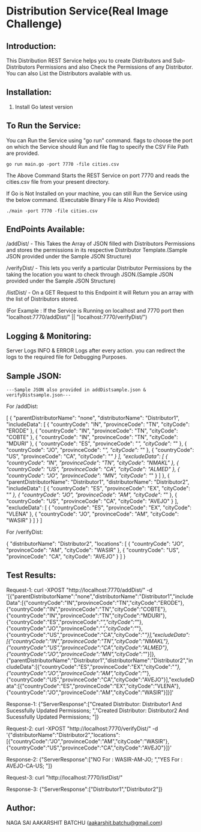 # Distribution Service(Real Image Challenge)

## Introduction:
This Distribution REST Service helps you to create Distributors and Sub-Distributors Permissions and also Check the Permissions of any Distributor. You can also List the Distributors available with us.

## Installation:

1. Install Go latest version

## To Run the Service:

You can Run the Service using "go run" command. flags to choose the port on which the Service should Run and file flag to specify the CSV File Path are provided.
```
go run main.go -port 7770 -file cities.csv
```

The Above Command Starts the REST Service on port 7770 and reads the cities.csv file from your present directory.

If Go is Not Installed on your machine, you can still Run the Service using the below command. (Executable Binary File is Also Provided)
```
./main -port 7770 -file cities.csv
```

## EndPoints Available:

/addDist/ - This Takes the Array of JSON filled with Distributors Permissions and stores the permissions in its respective Distributor Template.(Sample JSON provided under the Sample JSON Structure)

/verifyDist/ - This lets you verify a particular Distributor Permissions by the taking the location you want to check through JSON.(Sample JSON provided under the Sample JSON Structure)

/listDist/ - On a GET Request to this Endpoint it will Return you an array with the list of Distributors stored.

(For Example : If the Service is Running on localhost and 7770 port then "localhost:7770/addDist/" || "localhost:7770/verifyDist/")

## Logging & Monitoring:

Server Logs INFO & ERROR Logs after every action. you can redirect the logs to the required file for Debugging Purposes.

## Sample JSON:
	---Sample JSON also provided in addDistsample.json & verifyDistsample.json---
	
For /addDist:

[
  {
    "parentDistributorName": "none",
    "distributorName": "Distributor1",
    "includeData": [
      {
        "countryCode": "IN",
        "provinceCode": "TN",
        "cityCode": "ERODE"
      },
      {
        "countryCode": "IN",
        "provinceCode": "TN",
        "cityCode": "COBTE"
      },
      {
        "countryCode": "IN",
        "provinceCode": "TN",
        "cityCode": "MDURI"
      },
      {
        "countryCode": "ES",
        "provinceCode": "*",
        "cityCode": "*"
      },
      {
        "countryCode": "JO",
        "provinceCode": "*",
        "cityCode": "*"
      },
      {
        "countryCode": "US",
        "provinceCode": "CA",
        "cityCode": "*"
      }
    ],
    "excludeData": [
      {
        "countryCode": "IN",
        "provinceCode": "TN",
        "cityCode": "NMAKL"
      },
      {
        "countryCode": "US",
        "provinceCode": "CA",
        "cityCode": "ALMED"
      },
      {
        "countryCode": "JO",
        "provinceCode": "MN",
        "cityCode": "*"
      }
    ]
  },
  {
    "parentDistributorName": "Distributor1",
    "distributorName": "Distributor2",
    "includeData": [
      {
        "countryCode": "ES",
        "provinceCode": "EX",
        "cityCode": "*"
      },
      {
        "countryCode": "JO",
        "provinceCode": "AM",
        "cityCode": "*"
      },
      {
        "countryCode": "US",
        "provinceCode": "CA",
        "cityCode": "AVEJO"
      }
    ],
    "excludeData": [
      {
        "countryCode": "ES",
        "provinceCode": "EX",
        "cityCode": "VLENA"
      },
      {
        "countryCode": "JO",
        "provinceCode": "AM",
        "cityCode": "WASIR"
      }
    ]
  }
]

For /verifyDist:

{
  "distributorName": "Distributor2",
  "locations": [
    {
      "countryCode": "JO",
      "provinceCode": "AM",
      "cityCode": "WASIR"
    },
    {
      "countryCode": "US",
      "provinceCode": "CA",
      "cityCode": "AVEJO"
    }
  ]
}

## Test Results:

Request-1: curl -XPOST "http://localhost:7770/addDist/" -d '[{"parentDistributorName":"none","distributorName":"Distributor1","includeData":[{"countryCode":"IN","provinceCode":"TN","cityCode":"ERODE"},{"countryCode":"IN","provinceCode":"TN","cityCode":"COBTE"},{"countryCode":"IN","provinceCode":"TN","cityCode":"MDURI"},{"countryCode":"ES","provinceCode":"*","cityCode":"*"},{"countryCode":"JO","provinceCode":"*","cityCode":"*"},{"countryCode":"US","provinceCode":"CA","cityCode":"*"}],"excludeData":[{"countryCode":"IN","provinceCode":"TN","cityCode":"NMAKL"},{"countryCode":"US","provinceCode":"CA","cityCode":"ALMED"},{"countryCode":"JO","provinceCode":"MN","cityCode":"*"}]},{"parentDistributorName":"Distributor1","distributorName":"Distributor2","includeData":[{"countryCode":"ES","provinceCode":"EX","cityCode":"*"},{"countryCode":"JO","provinceCode":"AM","cityCode":"*"},{"countryCode":"US","provinceCode":"CA","cityCode":"AVEJO"}],"excludeData":[{"countryCode":"ES","provinceCode":"EX","cityCode":"VLENA"},{"countryCode":"JO","provinceCode":"AM","cityCode":"WASIR"}]}]'

Response-1: {"ServerResponse":["Created Distributor: Distributor1 And Sucessfully Updated Permissions; ","Created Distributor: Distributor2 And Sucessfully Updated Permissions; "]}

Request-2: curl -XPOST "http://localhost:7770/verifyDist/" -d '{"distributorName":"Distributor2","locations":[{"countryCode":"JO","provinceCode":"AM","cityCode":"WASIR"},{"countryCode":"US","provinceCode":"CA","cityCode":"AVEJO"}]}'

Response-2: {"ServerResponse":["NO For : WASIR-AM-JO; ","YES For : AVEJO-CA-US; "]}

Request-3: curl "http://localhost:7770/listDist/"

Response-3: {"ServerResponse":["Distributor1","Distributor2"]}


## Author:

   NAGA SAI AAKARSHIT BATCHU (aakarshit.batchu@gmail.com)
